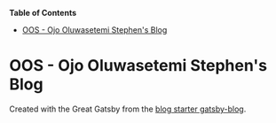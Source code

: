 <!-- START doctoc generated TOC please keep comment here to allow auto update -->
<!-- DON'T EDIT THIS SECTION, INSTEAD RE-RUN doctoc TO UPDATE -->
**Table of Contents**

- [OOS - Ojo Oluwasetemi Stephen's Blog](#oos---ojo-oluwasetemi-stephens-blog)

<!-- END doctoc generated TOC please keep comment here to allow auto update -->

# OOS - Ojo Oluwasetemi Stephen's Blog

Created with the Great Gatsby from the [blog starter gatsby-blog](https://github.com/gatsbyjs/gatsby-starter-blog).
